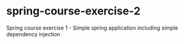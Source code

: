 spring-course-exercise-2
========================

Spring course exercise 1 - Simple spring application including simple dependency injection
